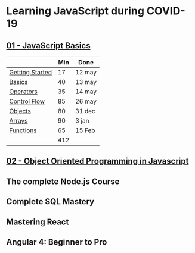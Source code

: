# Learning JavaScript during COVID-19

## [01 - JavaScript Basics](./01-js-basics.md)

|                   | Min  | Done   |
|-------------------|------|--------|
| [Getting Started](01-js-basics.md#Getting-Started) | 17   | 12 may |
| [Basics](01-js-basics.md#Basics)                   | 40   | 13 may |
| [Operators](01-js-basics.md#Operators)             | 35   | 14 may |
| [Control Flow](01-js-basics.md#Control-Flow)       | 85   | 26 may |
| [Objects](01-js-basics.md#Objects)                 | 80   | 31 dec |
| [Arrays](01-js-basics.md#Arrays)                   | 90   | 3 jan  | 
| [Functions](01-js-basics.md#Functions)             | 65   | 15 Feb |
|                   | 412  |             |

## [02 - Object Oriented Programming in Javascript](./02-js-oop.md)
## The complete Node.js Course
## Complete SQL Mastery
## Mastering React
## Angular 4: Beginner to Pro

